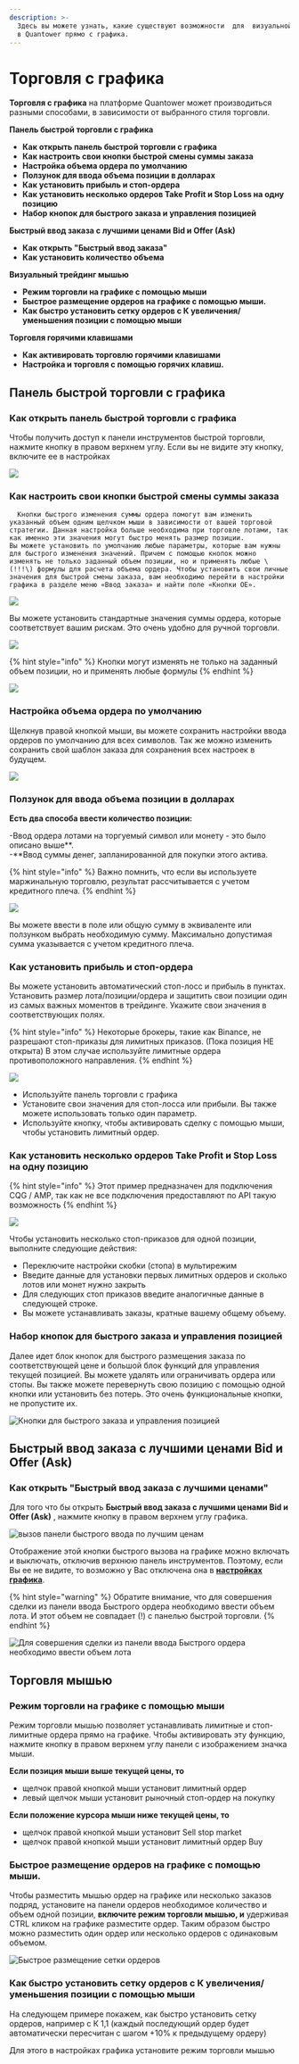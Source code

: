 ```yaml
---
description: >-
  Здесь вы можете узнать, какие существуют возможности  для  визуальной торговли
  в Quantower прямо с графика.
---
```


# Торговля с графика

**Торговля с графика** на платформе Quantower  может производиться разными способами, в зависимости от выбранного стиля торговли. 

**Панель быстрой торговли с графика**

* **Как открыть панель быстрой торговли с графика**
* **Как настроить свои кнопки быстрой смены суммы заказа**
* **Настройка объема ордера по умолчанию**
* **Ползунок для ввода объема позиции в долларах**
* **Как установить прибыль и стоп-ордера**
* **Как установить несколько ордеров Take Profit и Stop Loss на одну позицию**
* **Набор кнопок для быстрого заказа и управления позицией**

**Быстрый ввод заказа с лучшими ценами Bid и Offer \(Ask\)**

* **Как открыть "Быстрый ввод заказа"**
* **Как установить количество объема**

**Визуальный трейдинг мышью**

* **Режим торговли на графике с помощью мыши**
* **Быстрое размещение ордеров на графике с помощью мыши.**
* **Как быстро установить сетку ордеров с К увеличения/уменьшения позиции с помощью мыши**

**Торговля горячими клавишами**

* **Как активировать торговлю горячими клавишами**
* **Настройка и торговля с помощью горячих клавиш.**

## **Панель быстрой торговли с графика**

### Как открыть панель быстрой торговли с графика

Чтобы получить доступ к панели инструментов быстрой торговли, нажмите кнопку в правом верхнем углу. Если вы не видите эту кнопку, включите ее в настройках

![](../.gitbook/assets/otkryt-panel.gif)

### Как настроить свои кнопки быстрой смены суммы заказа

      Кнопки быстрого изменения суммы ордера помогут вам изменить указанный объем одним щелчком мыши в зависимости от вашей торговой стратегии. Данная настройка больше необходима при торговле лотами, так как именно эти значения могут быстро менять размер позиции.   
    Вы можете установить по умолчанию любые параметры, которые вам нужны для быстрого изменения значений. Причем с помощью кнопок можно изменять не только заданный объем позиции, но и применять любые \(!!!\) формулы для расчета объема ордера. Чтобы установить свои личные значения для быстрой смены заказа, вам необходимо перейти в настройки графика в разделе меню «Ввод заказа» и найти поле «Кнопки OE».

![](../.gitbook/assets/nastroika-knopok-dlya-vvoda-ordera.png)

Вы можете установить стандартные значения суммы ордера, которые соответствует вашим рискам. Это очень удобно для ручной торговли.

![](../.gitbook/assets/2.jpg)

{% hint style="info" %}
Кнопки могут изменять не только на заданный объем позиции, но и применять любые формулы
{% endhint %}

![](../.gitbook/assets/3.gif)

### Настройка **объема ордера** по умолчанию

Щелкнув правой кнопкой мыши, вы можете сохранить настройки ввода ордеров по умолчанию для всех символов. Так же можно изменить сохранить свой шаблон заказа для сохранения всех настроек в будущем.

![](../.gitbook/assets/sokhranit-po-umolchaniyu.png)

### **Ползунок для ввода объема позиции в долларах**

**Есть два способа ввести количество позиции:**

-Ввод ордера лотами на торгуемый символ или монету - это было описано выше**.  
-**Ввод суммы денег, запланированной для покупки этого актива. 

{% hint style="info" %}
Важно помнить, что если вы используете маржинальную торговлю, результат рассчитывается с учетом кредитного плеча.
{% endhint %}

![](../.gitbook/assets/vvod-summy-polzunok.gif)

Вы можете ввести в поле или общую сумму в эквиваленте или ползунком выбрать необходимую сумму. Максимально допустимая сумма указывается с учетом кредитного плеча.

### Как установить прибыль и стоп-ордера

Вы можете установить автоматический стоп-лосс и прибыль в пунктах. Установить размер лота/позиции/ордера и защитить свои позиции один из самых важных моментов в трейдинге. Укажите свои значения в соответствующих полях.

{% hint style="info" %}
Некоторые брокеры, такие как Binance, не разрешают стоп-приказы для лимитных приказов. \(Пока позиция НЕ открыта\) В этом случае используйте лимитные ордера противоположного направления.
{% endhint %}

![](../.gitbook/assets/stop-limit%20%281%29.gif)

* Используйте панель торговли с графика
* Установите свои значения для стоп-лосса или прибыли. Вы также можете использовать только один параметр.
* Используйте кнопку, чтобы активировать сделку с помощью мыши, чтобы установить лимитный ордер.

### Как установить несколько ордеров Take Profit и Stop Loss на одну позицию

{% hint style="info" %}
Этот пример предназначен для подключения CQG / AMP, так как не все подключения предоставляют по API такую возможность
{% endhint %}

![](../.gitbook/assets/neskolko-stop%20%281%29.gif)

Чтобы установить несколько стоп-приказов для одной позиции, выполните следующие действия:

* Переключите настройки скобки \(стопа\) в мультирежим
* Введите данные для установки первых лимитных ордеров и сколько лотов или монет нужно закрыть
* Для следующих стоп приказов введите аналогичные данные в следующей строке.
* Вы можете устанавливать заказы, кратные вашему общему объему.

### Набор кнопок для быстрого заказа и управления позицией

Далее идет блок кнопок для быстрого размещения заказа  по соответствующей цене и большой блок функций для управления текущей позицией. Вы можете удалять или ограничивать ордера или стопы. Вы также можете перевернуть свою позицию с помощью одной кнопки или установить без потерь. Это очень функциональные кнопки, не пропустите их.

![&#x41A;&#x43D;&#x43E;&#x43F;&#x43A;&#x438; &#x434;&#x43B;&#x44F; &#x431;&#x44B;&#x441;&#x442;&#x440;&#x43E;&#x433;&#x43E; &#x437;&#x430;&#x43A;&#x430;&#x437;&#x430; &#x438; &#x443;&#x43F;&#x440;&#x430;&#x432;&#x43B;&#x435;&#x43D;&#x438;&#x44F; &#x43F;&#x43E;&#x437;&#x438;&#x446;&#x438;&#x435;&#x439;](../.gitbook/assets/knopki-upravleniya-pozicii.png)

## **Быстрый ввод заказа с лучшими ценами Bid и Offer \(Ask\)**

### **Как открыть "Быстрый ввод заказа с лучшими ценами"**

Для того что бы открыть **Быстрый ввод заказа с лучшими ценами Bid и Offer \(Ask\)** , нажмите кнопку в правом верхнем углу графика. 

![&#x432;&#x44B;&#x437;&#x43E;&#x432; &#x43F;&#x430;&#x43D;&#x435;&#x43B;&#x438; &#x431;&#x44B;&#x441;&#x442;&#x440;&#x43E;&#x433;&#x43E; &#x432;&#x432;&#x43E;&#x434;&#x430; &#x43F;&#x43E; &#x43B;&#x443;&#x447;&#x448;&#x438;&#x43C; &#x446;&#x435;&#x43D;&#x430;&#x43C;](../.gitbook/assets/otkryt-bystryi-vvod.gif)

Отображение этой кнопки быстрого вызова на графике можно включать и выключать, отключив верхнюю панель инструментов. Поэтому, если Вы ее не видите, то возможно у Вас отключена она в [**настройках графика**](https://help.quantower.com/analytics-panels/chart/chart-settings). 

{% hint style="warning" %}
Обратите внимание, что для совершения сделки из панели ввода Быстрого ордера необходимо ввести объем лота. И этот объем не совпадает \(!\) с панелью быстрой торговли.
{% endhint %}

![&#x414;&#x43B;&#x44F; &#x441;&#x43E;&#x432;&#x435;&#x440;&#x448;&#x435;&#x43D;&#x438;&#x44F; &#x441;&#x434;&#x435;&#x43B;&#x43A;&#x438; &#x438;&#x437; &#x43F;&#x430;&#x43D;&#x435;&#x43B;&#x438; &#x432;&#x432;&#x43E;&#x434;&#x430; &#x411;&#x44B;&#x441;&#x442;&#x440;&#x43E;&#x433;&#x43E; &#x43E;&#x440;&#x434;&#x435;&#x440;&#x430; &#x43D;&#x435;&#x43E;&#x431;&#x445;&#x43E;&#x434;&#x438;&#x43C;&#x43E; &#x432;&#x432;&#x435;&#x441;&#x442;&#x438; &#x43E;&#x431;&#x44A;&#x435;&#x43C; &#x43B;&#x43E;&#x442;&#x430;](../.gitbook/assets/bystryi-vvod-kolichestvo.gif)

## Торговля мышью

### Режим торговли на графике с помощью мыши

Режим торговли мышью позволяет устанавливать лимитные и стоп-лимитные ордера прямо на графике. Чтобы активировать эту функцию, нажмите кнопку в правом верхнем углу панели с изображением значка мыши.

**Если позиция мыши выше текущей цены, то** 

* щелчок правой кнопкой мыши установит лимитный ордер
* левый щелчок мыши установит рыночный стоп-ордер на покупку

**Если положение курсора мыши ниже текущей цены, то**

* щелчок правой кнопкой мыши установит Sell stop market
* щелчок правой кнопкой мыши установит лимитный ордер Buy

### **Быстрое размещение ордеров на графике с помощью мыши.**

Чтобы разместить мышью ордер на графике или несколько заказов подряд, установите на панели ордеров необходимое количество и объем одной позиции, **включите режим торговли мышью, и** удерживая CTRL кликом на графике разместите ордер. Таким образом быстро можно разместить один ордер или несколько ордеров с одинаковым объемом.

![&#x411;&#x44B;&#x441;&#x442;&#x440;&#x43E;&#x435; &#x440;&#x430;&#x437;&#x43C;&#x435;&#x449;&#x435;&#x43D;&#x438;&#x435; &#x441;&#x435;&#x442;&#x43A;&#x438; &#x43E;&#x440;&#x434;&#x435;&#x440;&#x43E;&#x432;](../.gitbook/assets/setka-orderov.gif)

### Как быстро установить сетку ордеров с К увеличения/уменьшения позиции с помощью мыши 

На следующем примере покажем, как быстро установить сетку ордеров, например с К 1,1 \(каждый последующий ордер будет автоматически пересчитан с шагом +10% к предыдущему ордеру\)

Для этого в настройках графика установите режим торговли мышью 

